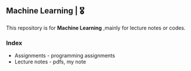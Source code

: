 ## Machine Learning | 🎖
This repository is for **Machine Learning** ,mainly for lecture notes or codes.   

### Index
* Assignments - programming assignments
* Lecture notes - pdfs, my note
